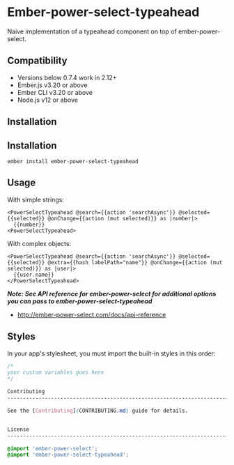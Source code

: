 # Ember-power-select-typeahead

Naive implementation of a typeahead component on top of ember-power-select.


Compatibility
------------------------------------------------------------------------------

* Versions below 0.7.4 work in 2.12+
* Ember.js v3.20 or above
* Ember CLI v3.20 or above
* Node.js v12 or above


Installation
------------------------------------------------------------------------------

## Installation

```
ember install ember-power-select-typeahead
```

## Usage

With simple strings:

```hsb
<PowerSelectTypeahead @search={{action 'searchAsync'}} @selected={{selected}} @onChange={{action (mut selected)}} as |number|>
  {{number}}
<PowerSelectTypeahead>
```

With complex objects:

```hsb
<PowerSelectTypeahead @search={{action 'searchAsync'}} @selected={{selected}} @extra={{hash labelPath="name"}} @onChange={{action (mut selected)}} as |user|>
  {{user.name}}
</PowerSelectTypeahead>
```
***Note: See API reference for ember-power-select for additional options you can pass to ember-power-select-typeahead***
- http://ember-power-select.com/docs/api-reference

## Styles

In your app's stylesheet, you must import the built-in styles in this order:

```css
/*
your custom variables goes here
*/

Contributing
------------------------------------------------------------------------------

See the [Contributing](CONTRIBUTING.md) guide for details.


License
------------------------------------------------------------------------------

@import 'ember-power-select';
@import 'ember-power-select-typeahead';
```
